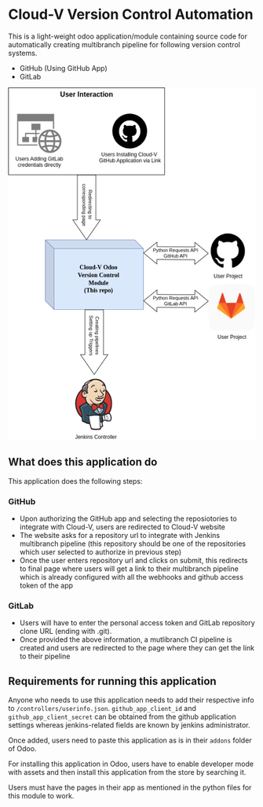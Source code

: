 # Cloud-V Version Control Automation

This is a light-weight odoo application/module containing source code for automatically creating multibranch pipeline for following version control systems.  
- GitHub (Using GitHub App)
- GitLab 

![Project components](<assets/Cloud-V Version control automation.drawio.png>)

## What does this application do

This application does the following steps:

### GitHub

- Upon authorizing the GitHub app and selecting the reposiotories to integrate with Cloud-V, users are redirected to  Cloud-V website
- The website asks for a repository url to integrate with Jenkins multibranch pipeline (this repository should be one of the repositories which user selected to authorize in previous step)
- Once the user enters repository url and clicks on submit, this redirects to final page where users will get a link to their multibranch pipeline which is already configured with all the webhooks and github access token of the app

### GitLab

- Users will have to enter the personal access token and GitLab repository clone URL (ending with .git).
- Once provided the above information, a mutlibranch CI pipeline is created and users are redirected to the page where they can get the link to their pipeline

## Requirements for running this application

Anyone who needs to use this application needs to add their respective info to `/controllers/userinfo.json`. `github_app_client_id` and `github_app_client_secret` can be obtained from the github application settings whereas jenkins-related fields are known by jenkins administrator.

Once added, users need to paste this application as is in their `addons` folder of Odoo.

For installing this application in Odoo, users have to enable developer mode with assets and then install this application from the store by searching it.

Users must have the pages in their app as mentioned in the python files for this module to work.

